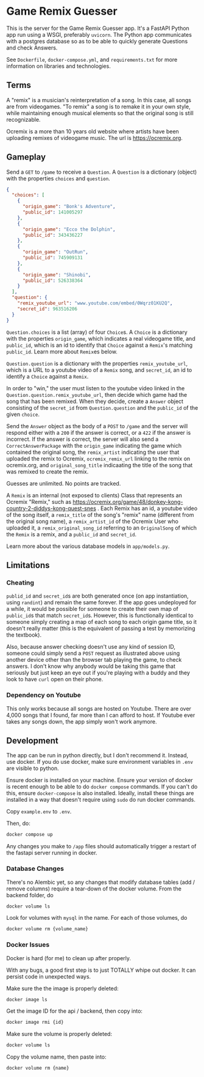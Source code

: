 # Game Remix Guesser

This is the server for the Game Remix Guesser app. It's a FastAPI Python app run using a WSGI, preferably `uvicorn`. The Python app communicates with a postgres database so as to be able to quickly generate Questions and check Answers.

See `Dockerfile`, `docker-compose.yml`, and `requirements.txt` for more information on libraries and technologies.

## Terms

A "remix" is a musician's reinterpretation of a song. In this case, all songs are from videogames. "To remix" a song is to remake it in your own style, while maintaining enough musical elements so that the original song is still recognizable.

Ocremix is a more than 10 years old website where artists have been uploading remixes of videogame music. The url is https://ocremix.org.

## Gameplay

Send a `GET` to `/game` to receive a `Question`. A `Question` is a dictionary (object) with the properties `choices` and `question`.

```JSON
{
  "choices": [
    {
      "origin_game": "Bonk's Adventure",
      "public_id": 141005297
    },
    {
      "origin_game": "Ecco the Dolphin",
      "public_id": 343436227
    },
    {
      "origin_game": "OutRun",
      "public_id": 745909131
    },
    {
      "origin_game": "Shinobi",
      "public_id": 526338364
    }
  ],
  "question": {
    "remix_youtube_url": "www.youtube.com/embed/0Wqrz01KU2Q",
    "secret_id": 963516206
  }
}
```


`Question.choices` is a list (array) of four `Choice`s. A `Choice` is a dictionary with the properties `origin_game`, which indicates a real videogame title, and `public_id`, which is an id to identify that `Choice` against a `Remix`'s matching `public_id`. Learn more about `Remix`es below.

`Question.question` is a dictionary with the properties `remix_youtube_url`, which is a URL to a youtube video of a `Remix` song, and `secret_id`, an id to identify a `Choice` against a `Remix`.

In order to "win," the user must listen to the youtube video linked in the `Question.question.remix_youtube_url`, then decide which game had the song that has been remixed. When they decide, create a `Answer` object consisting of the `secret_id` from `Question.question` and the `public_id` of the given `choice`.

Send the `Answer` object as the body of a `POST` to `/game` and the server will respond either with a `200` if the answer is correct, or a `422` if the answer is incorrect. If the answer is correct, the server will also send a `CorrectAnswerPackage` with the `origin_game` indicating the game which contained the original song, the `remix_artist` indicating the user that uploaded the remix to Ocremix, `ocremix_remix_url` linking to the remix on ocremix.org, and `original_song_title` indicaating the title of the song that was remixed to create the remix.

Guesses are unlimited. No points are tracked.

A `Remix` is an internal (not exposed to clients) Class that represents an Ocremix "Remix," such as https://ocremix.org/game/48/donkey-kong-country-2-diddys-kong-quest-snes . Each Remix has an id, a youtube video of the song itself, a `remix_title` of the song's "remix" name (different from the original song name), a `remix_artist_id` of the Ocremix User who uploaded it, a `remix_original_song_id` referring to an `OriginalSong` of which the `Remix` is a remix, and a `public_id` and `secret_id`.

Learn more about the various database models in `app/models.py`.

## Limitations

### Cheating

`publid_id` and `secret_id`s are both generated once (on app instantiation, using `randint`) and remain the same forever. If the app goes undeployed for a while, it would be possible for someone to create their own map of `public_id`s that match `secret_id`s. However, this is functionally identical to someone simply creating a map of each song to each origin game title, so it doesn't really matter (this is the equivalent of passing a test by memorizing the textbook).

Also, because answer checking doesn't use any kind of session ID, someone could simply send a `POST` request as illustrated above using another device other than the browser tab playing the game, to check answers. I don't know why anybody would be taking this game that seriously but just keep an eye out if you're playing with a buddy and they look to have `curl` open on their phone.

### Dependency on Youtube

This only works because all songs are hosted on Youtube. There are over 4,000 songs that I found, far more than I can afford to host. If Youtube ever takes any songs down, the app simply won't work anymore.


## Development

The app can be run in python directly, but I don't recommend it. Instead, use docker. If you do use docker, make sure environment variables in `.env` are visible to python.

Ensure docker is installed on your machine. Ensure your version of docker is recent enough to be able to do `docker compose` commands. If you can't do this, ensure `docker-compose` is also installed. Ideally, install these things are installed in a way that doesn't require using `sudo` do run docker commands.

Copy `example.env` to `.env`.

Then, do:

```bash
docker compose up
```

Any changes you make to `/app` files should automatically trigger a restart of the fastapi server running in docker.

### Database Changes

There's no Alembic yet, so any changes that modify database tables (add / remove columns) require a tear-down of the docker volume. From the backend folder, do

```bash
docker volume ls
```

Look for volumes with `mysql` in the name. For each of those volumes, do

```bash
docker volume rm {volume_name}
```

### Docker Issues

Docker is hard (for me) to clean up after properly.

With any bugs, a good first step is to just TOTALLY whipe out docker. It can persist code in unexpected ways.

Make sure the the image is properly deleted:

```bash
docker image ls
```

Get the image ID for the api / backend, then copy into:

```bash
docker image rmi {id}
```

Make sure the volume is properly deleted:


```bash
docker volume ls
```

Copy the volume name, then paste into:

```bash
docker volume rm {name}
```
